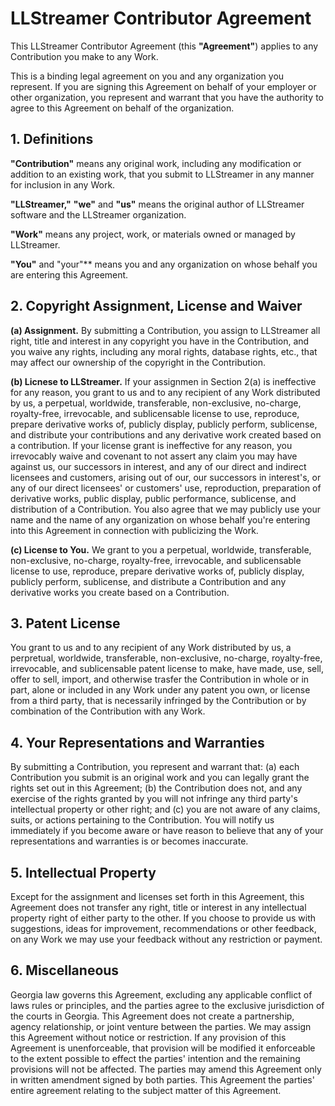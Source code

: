 # LLStreamer Contributor Agreement
This LLStreamer Contributor Agreement (this **"Agreement"**) applies to any Contribution you make to any Work.

This is a binding legal agreement on you and any organization you represent. If you are signing this Agreement on behalf of your employer or other organization, you represent and warrant that you have the authority to agree to this Agreement on behalf of the organization.

## 1. Definitions

**"Contribution"** means any original work, including any modification or addition to an existing work, that you submit to LLStreamer in any manner for inclusion in any Work.

**"LLStreamer,"** **"we"** and **"us"** means the original author of LLStreamer software and the LLStreamer organization.

**"Work"** means any project, work, or materials owned or managed by LLStreamer.

**"You"** and "your"** means you and any organization on whose behalf you are entering this Agreement.

## 2. Copyright Assignment, License and Waiver

**(a) Assignment.** By submitting a Contribution, you assign to LLStreamer all right, title and interest in any copyright you have in the Contribution, and you waive any rights, including any moral rights, database rights, etc., that may affect our ownership of the copyright in the Contribution.

**(b) Licnese to LLStreamer.** If your assignmen in Section 2(a) is ineffective for any reason, you grant to us and to any recipient of any Work distributed by us, a perpetual, worldwide, transferable, non-exclusive, no-charge, royalty-free, irrevocable, and sublicensable license to use, reproduce, prepare derivative works of, publicly display, publicly perform, sublicense, and distribute your contributions and any derivative work created based on a contribution. If your license grant is ineffective for any reason, you irrevocably waive and covenant to not assert any claim you may have against us, our successors in interest, and any of our direct and indirect licensees and customers, arising out of our, our successors in interest's, or any of our direct licensees' or customers' use, reproduction, preparation of derivative works, public display, public performance, sublicense, and distribution of a Contribution. You also agree that we may publicly use your name and the name of any organization on whose behalf you're entering into this Agreement in connection with publicizing the Work.

**(c) License to You.** We grant to you a perpetual, worldwide, transferable, non-exclusive, no-charge, royalty-free, irrevocable, and sublicensable license to use, reproduce, prepare derivative works of, publicly display, publicly perform, sublicense, and distribute a Contribution and any derivative works you create based on a Contribution.

## 3. Patent License

You grant to us and to any recipient of any Work distributed by us, a perpretual, worldwide, transferable, non-exclusive, no-charge, royalty-free, irrevocable, and sublicensable patent license to make, have made, use, sell, offer to sell, import, and otherwise trasfer the Contribution in whole or in part, alone or included in any Work under any patent you own, or license from a third party, that is necessarily infringed by the Contribution or by combination of the Contribution with any Work.

## 4. Your Representations and Warranties

By submitting a Contribution, you represent and warrant that: (a) each Contribution you submit is an original work and you can legally grant the rights set out in this Agreement; (b) the Contribution does not, and any exercise of the rights granted by you will not infringe any third party's intellectual property or other right; and (c) you are not aware of any claims, suits, or actions pertaining to the Contribution. You will notify us immediately if you become aware or have reason to believe that any of your representations and warranties is or becomes inaccurate.

## 5. Intellectual Property

Except for the assignment and licenses set forth in this Agreement, this Agreement does not transfer any right, title or interest in any intellectual property right of either party to the other. If you choose to provide us with suggestions, ideas for improvement, recommendations or other feedback, on any Work we may use your feedback without any restriction or payment.

## 6. Miscellaneous

Georgia law governs this Agreement, excluding any applicable conflict of laws rules or principles, and the parties agree to the exclusive jurisdiction of the courts in Georgia. This Agreement does not create a partnership, agency relationship, or joint venture between the parties. We may assign this Agreement without notice or restriction. If any provision of this Agreement is unenforceable, that provision will be modified it enforceable to the extent possible to effect the parties' intention and the remaining provisions will not be affected. The parties may amend this Agreement only in written amendment signed by both parties. This Agreement the parties' entire agreement relating to the subject matter of this Agreement.